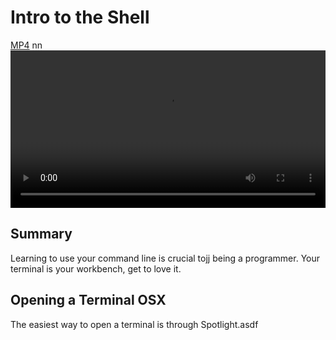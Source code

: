 # Intro to the Shell

[MP4](http://flatiron-videos.s3.amazonaws.com/ironboard/welcome%20to%20the%20shell.mp4)
nn
<video controls width="100%">
  <source src="http://flatiron-videos.s3.amazonaws.com/ironboard/welcome%20to%20the%20shell.mp4" type="video/mp4" >
    Your browser does not support the video tag. We recommend using Chrome
</video>

## Summary

Learning to use your command line is crucial tojj being a programmer. Your terminal is your workbench, get to love it.

## Opening a Terminal OSX

The easiest way to open a terminal is through Spotlight.asdf
